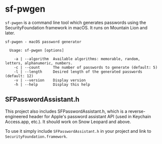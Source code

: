# sf-pwgen

`sf-pwgen` is a command line tool which generates passwords using the
SecurityFoundation framework in macOS. It runs on Mountain Lion and later.

    sf-pwgen - macOS password generator
    
      Usage: sf-pwgen [options]
    
        -a | --algorithm  Available algorithms: memorable, random, letters, alphanumeric, numbers.
        -c | --count      The number of passwords to generate (default: 5)
        -l | --length     Desired length of the generated passwords (default: 12)
        -v | --version    Display version
        -h | --help       Display this help


## SFPasswordAssistant.h
This project also includes SFPasswordAssistant.h, which is a
reverse-engineered header for Apple's password assistant API
(used in Keychain Access.app, etc.). It should work on Snow Leopard
and above.

To use it simply include `SFPasswordAssistant.h` in your project
and link to `SecurityFoundation.framework`.
